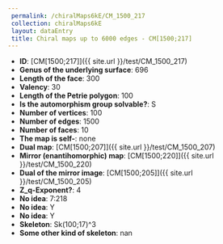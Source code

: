 ```yaml
--- 
 permalink: /chiralMaps6kE/CM_1500_217 
 collection: chiralMaps6kE
 layout: dataEntry
 title: Chiral maps up to 6000 edges - CM[1500;217]
---
```


- **ID**: [CM[1500;217]]({{ site.url }}/test/CM_1500_217)
- **Genus of the underlying surface**: 696
- **Length of the face**: 300
- **Valency**: 30
- **Length of the Petrie polygon**: 100
- **Is the automorphism group solvable?**: S
- **Number of vertices**: 100
- **Number of edges**: 1500
- **Number of faces**: 10
- **The map is self-**: none
- **Dual map**: [CM[1500;207]]({{ site.url }}/test/CM_1500_207)
- **Mirror (enantihomorphic) map**: [CM[1500;220]]({{ site.url }}/test/CM_1500_220)
- **Dual of the mirror image**: [CM[1500;205]]({{ site.url }}/test/CM_1500_205)
- **Z_q-Exponent?**: 4
- **No idea**:  7:218
- **No idea**: Y
- **No idea**: Y
- **Skeleton**: Sk(100;17)^3
- **Some other kind of skeleton**: nan
